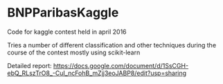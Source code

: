 # BNPParibasKaggle
Code for kaggle contest held in april 2016

Tries a number of different classification and other techniques during the course of the contest mostly using scikit-learn

Detailed report: https://docs.google.com/document/d/1SsCGH-ebQ_RLszTrO8_-CuI_ncFohB_mZjj3eoJABP8/edit?usp=sharing
